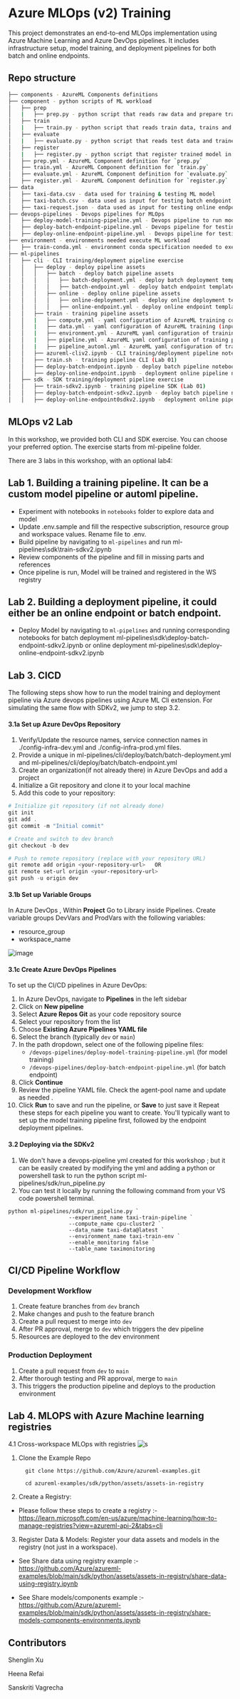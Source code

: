 # Azure MLOps (v2) Training

This project demonstrates an end-to-end MLOps implementation using Azure Machine Learning and Azure DevOps pipelines. It includes infrastructure setup, model training, and deployment pipelines for both batch and online endpoints.

## Repo structure 

```bash
├── components - AzureML Components definitions
├── component - python scripts of ML workload
│   ├── prep
│   |   ├── prep.py - python script that reads raw data and prepare train, val and test datasets
│   ├── train
│   |   ├── train.py - python script that reads train data, trains and saves an ML model
│   ├── evaluate
│   |   ├── evaluate.py - python script that reads test data and trained model and evaluates model performance
│   ├── register
│   |   ├── register.py - python script that register trained model in AzureML Model Registry
│   ├── prep.yml - AzureML Component definition for `prep.py` 
│   ├── train.yml - AzureML Component definition for `train.py` 
│   ├── evaluate.yml - AzureML Component definition for `evaluate.py` 
│   ├── register.yml - AzureML Component definition for `register.py` 
├── data
│   ├── taxi-data.csv - data used for training & testing ML model
│   ├── taxi-batch.csv - data used as input for testing batch endpoint
│   ├── taxi-request.json - data used as input for testing online endpoint
├── devops-pipelines - Devops pipelines for MLOps
│   ├── deploy-model-training-pipeline.yml - Devops pipeline to run model training
│   ├── deploy-batch-endpoint-pipeline.yml - Devops pipeline for testing batch endpoint
│   ├── deploy-online-endpoint-pipeline.yml - Devops pipeline for testing online endpoint
├── environment - environments needed execute ML workload
│   ├── train-conda.yml - environment conda specification needed to execute python scripts in ML workload
├── ml-pipelines
│   ├── cli - CLI training/deployment pipeline exercise
│   │   ├── deploy - deploy pipeline assets
│   │   │   ├── batch - deploy batch pipeline assets
│   │   │   │   ├── batch-deployment.yml - deploy batch deployment template
│   │   │   │   ├── batch-endpoint.yml - deploy batch endpoint template
│   │   │   ├── online - deploy online pipeline assets
│   │   │   │   ├── online-deployment.yml - deploy online deployment template
│   │   │   │   ├── online-endpoint.yml - deploy online endpoint template
│   │   ├── train - training pipeline assets
│   │   |   ├── compute.yml - yaml configuration of AzureML training compute cluster
│   │   |   ├── data.yml - yaml configuration of AzureML training (input) data asset
│   │   |   ├── environment.yml - AzureML yaml configuration of training environment
│   │   |   ├── pipeline.yml - AzureML yaml configuration of training pipeline
│   │   |   ├── pipeline_automl.yml - AzureML yaml configuration of training pipeline
│   │   ├── azureml-cliv2.ipynb - CLI training/deployment pipeline notebook code sample
│   │   ├── train.sh - training pipeline CLI (Lab 01)
│   │   ├── deploy-batch-endpoint.ipynb - deploy batch pipeline notebook (Lab 02)
│   │   ├── deploy-online-endpoint.ipynb - deployment online pipeline notebook (Lab 02)
│   ├── sdk - SDK training/deployment pipeline exercise
│   │   ├── train-sdkv2.ipynb - training pipeline SDK (Lab 01)
│   │   ├── deploy-batch-endpoint-sdkv2.ipynb - deploy batch pipeline notebook (Lab 02)
│   │   ├── deploy-online-endpoint0sdkv2.ipynb - deployment online pipeline notebook (Lab 02)
```

## MLOps v2 Lab

In this workshop, we provided both CLI and SDK exercise. You can choose your preferred option. The exercise starts from ml-pipeline folder. 

There are 3 labs in this workshop, with an optional lab4:

## Lab 1. Building a training pipeline. It can be a custom model pipeline or automl pipeline.
  - Experiment with notebooks in `notebooks` folder to explore data and model 
  - Update .env.sample and fill the respective subscription, resource group and workspace values. Rename file to .env. 
  - Build pipeline by navigating to `ml-pipelines` and run ml-pipelines\sdk\train-sdkv2.ipynb
  - Review components of the pipeline and fill in missing parts and references 
  - Once pipeline is run, Model will be trained and registered in the WS registry

## Lab 2. Building a deployment pipeline, it could either be an online endpoint or batch endpoint. 
  - Deploy Model by navigating to `ml-pipelines` and running corresponding notebooks for batch deployment ml-pipelines\sdk\deploy-batch-endpoint-sdkv2.ipynb or online deployment ml-pipelines\sdk\deploy-online-endpoint-sdkv2.ipynb

## Lab 3. CICD

The following steps show how to run the model training and deployment pipeline via Azure devops pipelines using Azure ML Cli extension. For simulating the same flow with  SDKv2, we jump to step 3.2.

#### 3.1a Set up Azure DevOps Repository

1. Verify/Update the resource names, service connection names in ./config-infra-dev.yml and ./config-infra-prod.yml files.
2. Provide a unique <batch-endpoint-name> in ml-pipelines/cli/deploy/batch/batch-deployment.yml and ml-pipelines/cli/deploy/batch/batch-endpoint.yml
3. Create an organization(if not already there) in Azure DevOps and add a project
4. Initialize a Git repository and clone it to your local machine
5. Add this code to your repository:

```powershell
# Initialize git repository (if not already done)
git init
git add .
git commit -m "Initial commit"

# Create and switch to dev branch
git checkout -b dev

# Push to remote repository (replace with your repository URL)
git remote add origin <your-repository-url>   OR
git remote set-url origin <your-repository-url>
git push -u origin dev
```
#### 3.1b Set up Variable Groups
In Azure DevOps , Within **Project** Go to Library inside Pipelines. Create variable groups DevVars and ProdVars with the following variables:
- resource_group
- workspace_name
  
![image](https://github.com/user-attachments/assets/8d48f94c-2f3c-48cb-9668-b9b6284cc20b)

#### 3.1c Create Azure DevOps Pipelines
To set up the CI/CD pipelines in Azure DevOps:
1. In Azure DevOps, navigate to **Pipelines** in the left sidebar
2. Click on **New pipeline**
3. Select **Azure Repos Git** as your code repository source
4. Select your repository from the list
5. Choose **Existing Azure Pipelines YAML file**
6. Select the branch (typically `dev` or `main`)
7. In the path dropdown, select one of the following pipeline files:
   - `/devops-pipelines/deploy-model-training-pipeline.yml` (for model training)
   - `/devops-pipelines/deploy-batch-endpoint-pipeline.yml` (for batch endpoint)
8. Click **Continue**
9. Review the pipeline YAML file. Check the agent-pool name and update as needed .
10. Click **Run** to save and run the pipeline, or **Save** to just save it
Repeat these steps for each pipeline you want to create. You'll typically want to set up the model training pipeline first, followed by the endpoint deployment pipelines.


#### 3.2 Deploying via the SDKv2
1. We don't have a devops-pipeline yml created for this workshop ; but it can be easily created by modifying the yml and adding a python or powershell task to run the python script ml-pipelines/sdk/run_pipeline.py
2. You can test it locally by running the following command from your VS code powershell terminal.
```
python ml-pipelines/sdk/run_pipeline.py `
                   --experiment_name taxi-train-pipeline `
                   --compute_name cpu-cluster2 `
                   --data_name taxi-data@latest `
                   --environment_name taxi-train-env `
                   --enable_monitoring false `
                   --table_name taximonitoring
```


## CI/CD Pipeline Workflow
### Development Workflow
1. Create feature branches from `dev` branch
2. Make changes and push to the feature branch
3. Create a pull request to merge into `dev`
4. After PR approval, merge to `dev` which triggers the dev pipeline
5. Resources are deployed to the dev environment
### Production Deployment
1. Create a pull request from `dev` to `main`
2. After thorough testing and PR approval, merge to `main`
3. This triggers the production pipeline and deploys to the production environment




## Lab 4. MLOPS with Azure Machine learning registries
 
4.1 Cross-workspace MLOps with registries
![s](imgs/registry.png)
 
1.  Clone the Example Repo
 
          git clone https://github.com/Azure/azureml-examples.git
 
          cd azureml-examples/sdk/python/assets/assets-in-registry
 
2.  Create a Registry:
 
- Please follow these steps to create a registry :- https://learn.microsoft.com/en-us/azure/machine-learning/how-to-manage-registries?view=azureml-api-2&tabs=cli
 
3. Register Data & Models:
   Register your data assets and models in the registry (not just in a workspace).
 
- See Share data using registry example :- https://github.com/Azure/azureml-examples/blob/main/sdk/python/assets/assets-in-registry/share-data-using-registry.ipynb
 
- See Share models/components example :- https://github.com/Azure/azureml-examples/blob/main/sdk/python/assets/assets-in-registry/share-models-components-environments.ipynb



## Contributors

Shenglin Xu

Heena Refai

Sanskriti Vagrecha





